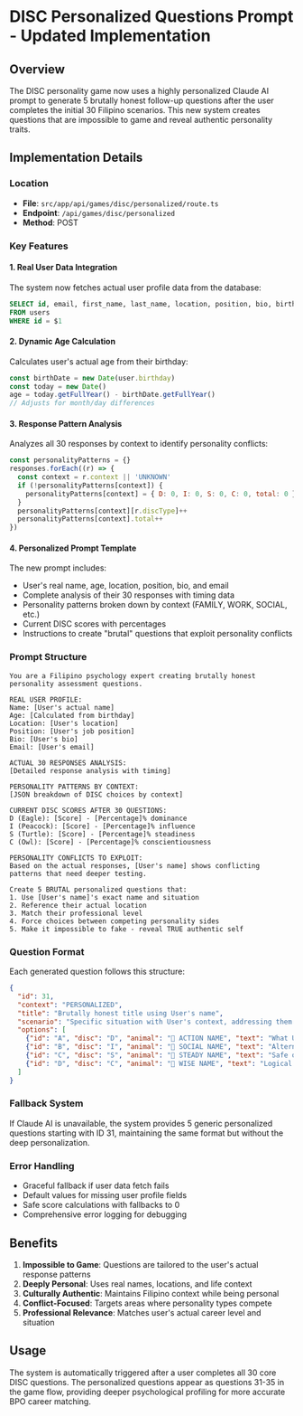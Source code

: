 # DISC Personalized Questions Prompt - Updated Implementation

## Overview

The DISC personality game now uses a highly personalized Claude AI prompt to generate 5 brutally honest follow-up questions after the user completes the initial 30 Filipino scenarios. This new system creates questions that are impossible to game and reveal authentic personality traits.

## Implementation Details

### Location
- **File**: `src/app/api/games/disc/personalized/route.ts`
- **Endpoint**: `/api/games/disc/personalized`
- **Method**: POST

### Key Features

#### 1. Real User Data Integration
The system now fetches actual user profile data from the database:
```sql
SELECT id, email, first_name, last_name, location, position, bio, birthday
FROM users 
WHERE id = $1
```

#### 2. Dynamic Age Calculation
Calculates user's actual age from their birthday:
```javascript
const birthDate = new Date(user.birthday)
const today = new Date()
age = today.getFullYear() - birthDate.getFullYear()
// Adjusts for month/day differences
```

#### 3. Response Pattern Analysis
Analyzes all 30 responses by context to identify personality conflicts:
```javascript
const personalityPatterns = {}
responses.forEach((r) => {
  const context = r.context || 'UNKNOWN'
  if (!personalityPatterns[context]) {
    personalityPatterns[context] = { D: 0, I: 0, S: 0, C: 0, total: 0 }
  }
  personalityPatterns[context][r.discType]++
  personalityPatterns[context].total++
})
```

#### 4. Personalized Prompt Template
The new prompt includes:
- User's real name, age, location, position, bio, and email
- Complete analysis of their 30 responses with timing data
- Personality patterns broken down by context (FAMILY, WORK, SOCIAL, etc.)
- Current DISC scores with percentages
- Instructions to create "brutal" questions that exploit personality conflicts

### Prompt Structure

```
You are a Filipino psychology expert creating brutally honest personality assessment questions.

REAL USER PROFILE:
Name: [User's actual name]
Age: [Calculated from birthday]
Location: [User's location]
Position: [User's job position]
Bio: [User's bio]
Email: [User's email]

ACTUAL 30 RESPONSES ANALYSIS:
[Detailed response analysis with timing]

PERSONALITY PATTERNS BY CONTEXT:
[JSON breakdown of DISC choices by context]

CURRENT DISC SCORES AFTER 30 QUESTIONS:
D (Eagle): [Score] - [Percentage]% dominance
I (Peacock): [Score] - [Percentage]% influence  
S (Turtle): [Score] - [Percentage]% steadiness
C (Owl): [Score] - [Percentage]% conscientiousness

PERSONALITY CONFLICTS TO EXPLOIT:
Based on the actual responses, [User's name] shows conflicting patterns that need deeper testing.

Create 5 BRUTAL personalized questions that:
1. Use [User's name]'s exact name and situation
2. Reference their actual location
3. Match their professional level
4. Force choices between competing personality sides
5. Make it impossible to fake - reveal TRUE authentic self
```

### Question Format

Each generated question follows this structure:
```json
{
  "id": 31,
  "context": "PERSONALIZED",
  "title": "Brutally honest title using User's name",
  "scenario": "Specific situation with User's context, addressing them directly",
  "options": [
    {"id": "A", "disc": "D", "animal": "🦅 ACTION NAME", "text": "What User would do", "reaction": "Real outcome for User"},
    {"id": "B", "disc": "I", "animal": "🦚 SOCIAL NAME", "text": "Alternative for User", "reaction": "Different result"},
    {"id": "C", "disc": "S", "animal": "🐢 STEADY NAME", "text": "Safe option for User", "reaction": "Stable outcome"},
    {"id": "D", "disc": "C", "animal": "🦉 WISE NAME", "text": "Logical approach for User", "reaction": "Analytical result"}
  ]
}
```

### Fallback System

If Claude AI is unavailable, the system provides 5 generic personalized questions starting with ID 31, maintaining the same format but without the deep personalization.

### Error Handling

- Graceful fallback if user data fetch fails
- Default values for missing user profile fields
- Safe score calculations with fallbacks to 0
- Comprehensive error logging for debugging

## Benefits

1. **Impossible to Game**: Questions are tailored to the user's actual response patterns
2. **Deeply Personal**: Uses real names, locations, and life context
3. **Culturally Authentic**: Maintains Filipino context while being personal
4. **Conflict-Focused**: Targets areas where personality types compete
5. **Professional Relevance**: Matches user's actual career level and situation

## Usage

The system is automatically triggered after a user completes all 30 core DISC questions. The personalized questions appear as questions 31-35 in the game flow, providing deeper psychological profiling for more accurate BPO career matching.
